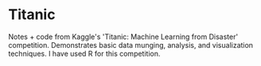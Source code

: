 # Titanic
Notes + code from Kaggle's 'Titanic: Machine Learning from Disaster' competition. Demonstrates basic data munging, analysis, and visualization techniques. I have used R for this competition.
